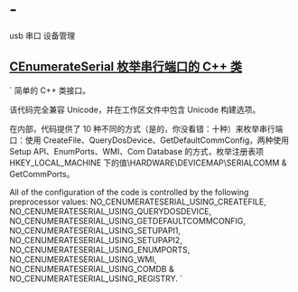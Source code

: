 # -
usb 串口 设备管理

## [CEnumerateSerial 枚举串行端口的 C++ 类](http://www.naughter.com/enumser.html)

`
简单的 C++ 类接口。

该代码完全兼容 Unicode，并在工作区文件中包含 Unicode 构建选项。

在内部，代码提供了 10 种不同的方式（是的，你没看错：十种）来枚举串行端口：使用 CreateFile、QueryDosDevice、GetDefaultCommConfig，两种使用 Setup API、EnumPorts、WMI、Com Database 的方式，枚举注册表项 HKEY_LOCAL_MACHINE 下的值\HARDWARE\DEVICEMAP\SERIALCOMM & GetCommPorts。

All of the configuration of the code is controlled by the following preprocessor values: NO_CENUMERATESERIAL_USING_CREATEFILE, NO_CENUMERATESERIAL_USING_QUERYDOSDEVICE, NO_CENUMERATESERIAL_USING_GETDEFAULTCOMMCONFIG, NO_CENUMERATESERIAL_USING_SETUPAPI1, NO_CENUMERATESERIAL_USING_SETUPAPI2, NO_CENUMERATESERIAL_USING_ENUMPORTS, NO_CENUMERATESERIAL_USING_WMI, NO_CENUMERATESERIAL_USING_COMDB & NO_CENUMERATESERIAL_USING_REGISTRY.
`
